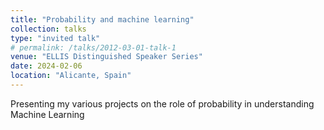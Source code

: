 ```yaml
---
title: "Probability and machine learning"
collection: talks
type: "invited talk"
# permalink: /talks/2012-03-01-talk-1
venue: "ELLIS Distinguished Speaker Series"
date: 2024-02-06
location: "Alicante, Spain"
---
```


Presenting my various projects on the role of probability in understanding Machine Learning